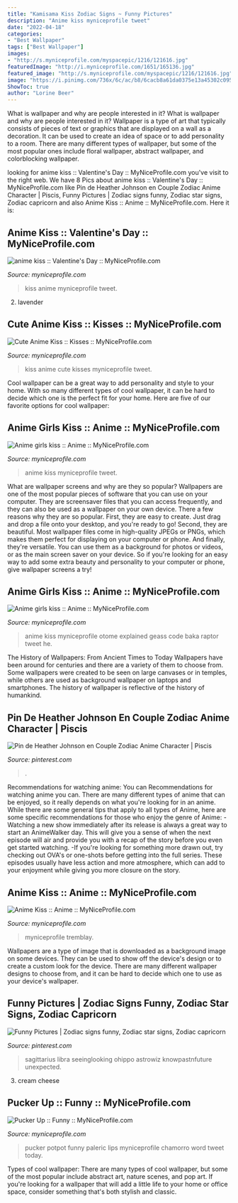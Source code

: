 ```yaml
---
title: "Kamisama Kiss Zodiac Signs ~ Funny Pictures"
description: "Anime kiss myniceprofile tweet"
date: "2022-04-18"
categories:
- "Best Wallpaper"
tags: ["Best Wallpaper"]
images:
- "http://s.myniceprofile.com/myspacepic/1216/121616.jpg"
featuredImage: "http://i.myniceprofile.com/1651/165136.jpg"
featured_image: "http://s.myniceprofile.com/myspacepic/1216/121616.jpg"
image: "https://i.pinimg.com/736x/6c/ac/b8/6cacb8a61da0375e13a45302c095748f.jpg"
ShowToc: true
author: "Lorine Beer"
---
```



What is wallpaper and why are people interested in it?
What is wallpaper and why are people interested in it?
Wallpaper is a type of art that typically consists of pieces of text or graphics that are displayed on a wall as a decoration. It can be used to create an idea of space or to add personality to a room. There are many different types of wallpaper, but some of the most popular ones include floral wallpaper, abstract wallpaper, and colorblocking wallpaper.

	

		
looking for anime kiss :: Valentine&#039;s Day :: MyNiceProfile.com you've visit to the right web. We have 8 Pics about anime kiss :: Valentine&#039;s Day :: MyNiceProfile.com like Pin de Heather Johnson en Couple Zodiac Anime Character | Piscis, Funny Pictures | Zodiac signs funny, Zodiac star signs, Zodiac capricorn and also Anime Kiss :: Anime :: MyNiceProfile.com. Here it is:
		
    
## Anime Kiss :: Valentine&#039;s Day :: MyNiceProfile.com

<img loading=lazy src="http://i.myniceprofile.com/718/71892.jpg" onerror="this.onerror=null;this.src='https://tse3.mm.bing.net/th?id=OIP._sGF-nBVIybv53M8yt1YZwAAAA&amp;pid=15.1';" alt="anime kiss :: Valentine&#039;s Day :: MyNiceProfile.com">

_Source: myniceprofile.com_

>kiss anime myniceprofile tweet. 

	

2. lavender 

    
## Cute Anime Kiss :: Kisses :: MyNiceProfile.com

<img loading=lazy src="http://i.myniceprofile.com/1612/161277.gif" onerror="this.onerror=null;this.src='https://tse2.mm.bing.net/th?id=OIP.MXtvF1UUlrNPcE9YQ_J_hgHaFb&amp;pid=15.1';" alt="Cute Anime Kiss :: Kisses :: MyNiceProfile.com">

_Source: myniceprofile.com_

>kiss anime cute kisses myniceprofile tweet. 

	

Cool wallpaper can be a great way to add personality and style to your home. With so many different types of cool wallpaper, it can be hard to decide which one is the perfect fit for your home. Here are five of our favorite options for cool wallpaper: 

    
## Anime Girls Kiss :: Anime :: MyNiceProfile.com

<img loading=lazy src="http://s.myniceprofile.com/myspacepic/1216/121616.jpg" onerror="this.onerror=null;this.src='https://tse1.mm.bing.net/th?id=OIP.RIeg6aRxjBPS18d-6OgjqAHaG3&amp;pid=15.1';" alt="Anime girls kiss :: Anime :: MyNiceProfile.com">

_Source: myniceprofile.com_

>anime kiss myniceprofile tweet. 

	

What are wallpaper screens and why are they so popular?
Wallpapers are one of the most popular pieces of software that you can use on your computer. They are screensaver files that you can access frequently, and they can also be used as a wallpaper on your own device. There a few reasons why they are so popular. First, they are easy to create. Just drag and drop a file onto your desktop, and you're ready to go! Second, they are beautiful. Most wallpaper files come in high-quality JPEGs or PNGs, which makes them perfect for displaying on your computer or phone. And finally, they're versatile. You can use them as a background for photos or videos, or as the main screen saver on your device. So if you're looking for an easy way to add some extra beauty and personality to your computer or phone, give wallpaper screens a try!

    
## Anime Girls Kiss :: Anime :: MyNiceProfile.com

<img loading=lazy src="http://i.myniceprofile.com/1216/121628.jpg" onerror="this.onerror=null;this.src='https://tse3.mm.bing.net/th?id=OIP.s_pApP-POTFAJjlSD8pNDQHaFD&amp;pid=15.1';" alt="Anime girls kiss :: Anime :: MyNiceProfile.com">

_Source: myniceprofile.com_

>anime kiss myniceprofile otome explained geass code baka raptor tweet he. 

	

The History of Wallpapers: From Ancient Times to Today
Wallpapers have been around for centuries and there are a variety of them to choose from. Some wallpapers were created to be seen on large canvases or in temples, while others are used as background wallpaper on laptops and smartphones. The history of wallpaper is reflective of the history of humankind.

    
## Pin De Heather Johnson En Couple Zodiac Anime Character | Piscis

<img loading=lazy src="https://i.pinimg.com/736x/ee/71/1e/ee711e9836383131b6fd8be2594bd98e.jpg" onerror="this.onerror=null;this.src='https://tse2.mm.bing.net/th?id=OIP.RhPJDhVQ3uOlSyzeizJgqgHaJ4&amp;pid=15.1';" alt="Pin de Heather Johnson en Couple Zodiac Anime Character | Piscis">

_Source: pinterest.com_

>. 

	

Recommendations for watching anime: You can
Recommendations for watching anime you can. There are many different types of anime that can be enjoyed, so it really depends on what you're looking for in an anime. While there are some general tips that apply to all types of Anime, here are some specific recommendations for those who enjoy the genre of Anime: 
-Watching a new show immediately after its release is always a great way to start an AnimeWalker day. This will give you a sense of when the next episode will air and provide you with a recap of the story before you even get started watching. 
-If you're looking for something more drawn out, try checking out OVA's or one-shots before getting into the full series. These episodes usually have less action and more atmosphere, which can add to your enjoyment while giving you more closure on the story.

    
## Anime Kiss :: Anime :: MyNiceProfile.com

<img loading=lazy src="http://i.myniceprofile.com/1651/165136.jpg" onerror="this.onerror=null;this.src='https://tse4.mm.bing.net/th?id=OIP.Fx1yqPr4d9Zy_9mBY8vHFwHaJ3&amp;pid=15.1';" alt="Anime Kiss :: Anime :: MyNiceProfile.com">

_Source: myniceprofile.com_

>myniceprofile tremblay. 

	

Wallpapers are a type of image that is downloaded as a background image on some devices. They can be used to show off the device's design or to create a custom look for the device. There are many different wallpaper designs to choose from, and it can be hard to decide which one to use as your device's wallpaper.

    
## Funny Pictures | Zodiac Signs Funny, Zodiac Star Signs, Zodiac Capricorn

<img loading=lazy src="https://i.pinimg.com/736x/6c/ac/b8/6cacb8a61da0375e13a45302c095748f.jpg" onerror="this.onerror=null;this.src='https://tse3.mm.bing.net/th?id=OIP.QzuVA1zX-RxXxBkY593awQHaHW&amp;pid=15.1';" alt="Funny Pictures | Zodiac signs funny, Zodiac star signs, Zodiac capricorn">

_Source: pinterest.com_

>sagittarius libra seeinglooking ohippo astrowiz knowpastnfuture unexpected. 

	

3. cream cheese 

    
## Pucker Up :: Funny :: MyNiceProfile.com

<img loading=lazy src="http://s.myniceprofile.com/myspacepic/1007/100727.gif" onerror="this.onerror=null;this.src='https://tse1.mm.bing.net/th?id=OIP.fQIQ_EaeMud5ITwTqCmbSwHaFk&amp;pid=15.1';" alt="Pucker Up :: Funny :: MyNiceProfile.com">

_Source: myniceprofile.com_

>pucker potpot funny paleric lips myniceprofile chamorro word tweet today. 

	

Types of cool wallpaper:
There are many types of cool wallpaper, but some of the most popular include abstract art, nature scenes, and pop art. If you're looking for a wallpaper that will add a little life to your home or office space, consider something that's both stylish and classic.

